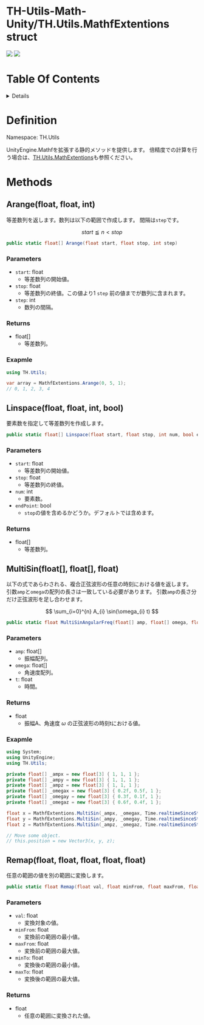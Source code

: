 # TH-Utils-Math-Unity/TH.Utils.MathfExtentions struct<!-- omit in toc -->
<img src="https://img.shields.io/badge/Unity-2021 or Later-blue?&logo=Unity"> <img src="https://img.shields.io/badge/License-MIT-green">


# Table Of Contents <!-- omit in toc -->
<details>
<summary>Details</summary>

- [Definition](#definition)
- [Methods](#methods)
  - [Arange(float, float, int)](#arangefloat-float-int)
    - [Parameters](#parameters)
    - [Returns](#returns)
    - [Exapmle](#exapmle)
  - [Linspace(float, float, int, bool)](#linspacefloat-float-int-bool)
    - [Parameters](#parameters-1)
    - [Returns](#returns-1)
  - [MultiSin(float\[\], float\[\], float)](#multisinfloat-float-float)
    - [Parameters](#parameters-2)
    - [Returns](#returns-2)
    - [Exapmle](#exapmle-1)
  - [Remap(float, float, float, float, float)](#remapfloat-float-float-float-float)
    - [Parameters](#parameters-3)
    - [Returns](#returns-3)
</details>


# Definition
Namespace: TH.Utils

UnityEngine.Mathfを拡張する静的メソッドを提供します。
倍精度での計算を行う場合は、[TH.Utils.MathExtentions](/Docs~/doc_MathExtentions.md)も参照ください。

# Methods
<!-- -------------------------------------------------- -->
## Arange(float, float, int)
等差数列を返します。数列は以下の範囲で作成します。
間隔は`step`です。

$$ start \leqq n < stop $$


```csharp
public static float[] Arange(float start, float stop, int step)
```

### Parameters
- `start`: float
  - 等差数列の開始値。
- `stop`: float
  - 等差数列の終値。この値より1 `step` 前の値までが数列に含まれます。
- `step`: int
  - 数列の間隔。

### Returns
- float[]
  - 等差数列。

### Exapmle

```csharp
using TH.Utils;

var array = MathfExtentions.Arange(0, 5, 1);
// 0, 1, 2, 3, 4
```

<!-- -------------------------------------------------- -->
## Linspace(float, float, int, bool)
要素数を指定して等差数列を作成します。


```csharp
public static float[] Linspace(float start, float stop, int num, bool endPoint = true)
```

### Parameters
- `start`: float
  - 等差数列の開始値。
- `stop`: float
  - 等差数列の終値。
- `num`: int
  - 要素数。
- `endPoint`: bool
  - `stop`の値を含めるかどうか。デフォルトでは含めます。

### Returns
- float[]
  - 等差数列。

<!-- -------------------------------------------------- -->
## MultiSin(float[], float[], float)
以下の式であらわされる、複合正弦波形の任意の時刻における値を返します。
引数`amp`と`omega`の配列の長さは一致している必要があります。
引数`amp`の長さ分だけ正弦波形を足し合わせます。

$$ \sum_{i=0}^{n} A_{i} \sin(\omega_{i} t) $$


```csharp
public static float MultiSinAngularFreq(float[] amp, float[] omega, float t)
```

### Parameters
- `amp`: float[]
  - 振幅配列。
- `omega`: float[]
  - 角速度配列。
- `t`: float
  - 時間。

### Returns
- float
  - 振幅A、角速度 $\omega$ の正弦波形の時刻tにおける値。

### Exapmle

```csharp
using System;
using UnityEngine;
using TH.Utils;

private float[] _ampx = new float[3] { 1, 1, 1 };
private float[] _ampy = new float[3] { 1, 1, 1 };
private float[] _ampz = new float[3] { 1, 1, 1 };
private float[] _omegax = new float[3] { 0.2f, 0.5f, 1 };
private float[] _omegay = new float[3] { 0.3f, 0.1f, 1 };
private float[] _omegaz = new float[3] { 0.6f, 0.4f, 1 };

float x = MathfExtentions.MultiSin(_ampx, _omegax, Time.realtimeSinceStartup);
float y = MathfExtentions.MultiSin(_ampy, _omegay, Time.realtimeSinceStartup);
float z = MathfExtentions.MultiSin(_ampz, _omegaz, Time.realtimeSinceStartup);

// Move some object.
// this.position = new Vector3(x, y, z);
```

<!-- -------------------------------------------------- -->
## Remap(float, float, float, float, float)
任意の範囲の値を別の範囲に変換します。

```csharp
public static float Remap(float val, float minFrom, float maxFrom, float minTo, float maxTo)
```

### Parameters
- `val`: float
  - 変換対象の値。
- `minFrom`: float
  - 変換前の範囲の最小値。
- `maxFrom`: float
  - 変換前の範囲の最大値。
- `minTo`: float
  - 変換後の範囲の最小値。
- `maxTo`: float
  - 変換後の範囲の最大値。

### Returns
- float
  - 任意の範囲に変換された値。